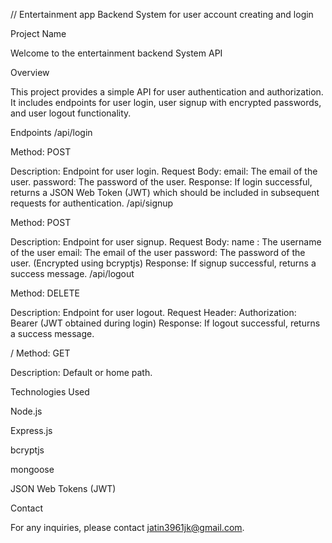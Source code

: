 ﻿// Entertainment app Backend System for user account creating and login
 
Project Name

Welcome to the entertainment backend System API

Overview

This project provides a simple API for user authentication and authorization. It includes endpoints for user login, user signup with encrypted passwords, and user logout functionality.


Endpoints
/api/login


Method: POST

Description: Endpoint for user login.
Request Body:
email: The email of the user.
password: The password of the user.
Response:
If login successful, returns a JSON Web Token (JWT) which should be included in subsequent requests for authentication.
/api/signup

Method: POST

Description: Endpoint for user signup.
Request Body:
name : The username of the user
email: The email of the user
password: The password of the user. (Encrypted using bcryptjs)
Response:
If signup successful, returns a success message.
/api/logout

Method: DELETE

Description: Endpoint for user logout.
Request Header:
Authorization: Bearer <JWT>
(JWT obtained during login)
Response:
If logout successful, returns a success message.

/
Method: GET

Description: Default or home path.

Technologies Used

Node.js

Express.js

bcryptjs

mongoose

JSON Web Tokens (JWT)


Contact

For any inquiries, please contact jatin3961jk@gmail.com.

